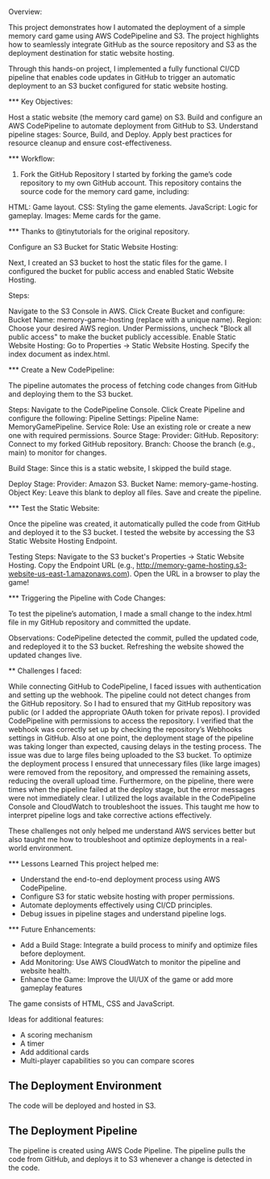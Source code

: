 Overview:

This project demonstrates how I automated the deployment of a simple memory card game using AWS CodePipeline and S3. The project highlights how to seamlessly integrate GitHub as the source repository and S3 as the deployment destination for static website hosting.

Through this hands-on project, I implemented a fully functional CI/CD pipeline that enables code updates in GitHub to trigger an automatic deployment to an S3 bucket configured for static website hosting.


*** Key Objectives:

Host a static website (the memory card game) on S3.
Build and configure an AWS CodePipeline to automate deployment from GitHub to S3.
Understand pipeline stages: Source, Build, and Deploy.
Apply best practices for resource cleanup and ensure cost-effectiveness.

*** Workflow:
1. Fork the GitHub Repository
I started by forking the game’s code repository to my own GitHub account. This repository contains the source code for the memory card game, including:

HTML: Game layout.
CSS: Styling the game elements.
JavaScript: Logic for gameplay.
Images: Meme cards for the game.

*** Thanks to @tinytutorials for the original repository.

Configure an S3 Bucket for Static Website Hosting:

Next, I created an S3 bucket to host the static files for the game. I configured the bucket for public access and enabled Static Website Hosting.

Steps:

Navigate to the S3 Console in AWS.
Click Create Bucket and configure:
Bucket Name: memory-game-hosting (replace with a unique name).
Region: Choose your desired AWS region.
Under Permissions, uncheck "Block all public access" to make the bucket publicly accessible.
Enable Static Website Hosting:
Go to Properties → Static Website Hosting.
Specify the index document as index.html.

*** Create a New CodePipeline:

The pipeline automates the process of fetching code changes from GitHub and deploying them to the S3 bucket.

Steps:
Navigate to the CodePipeline Console.
Click Create Pipeline and configure the following:
Pipeline Settings:
Pipeline Name: MemoryGamePipeline.
Service Role: Use an existing role or create a new one with required permissions.
Source Stage:
Provider: GitHub.
Repository: Connect to my forked GitHub repository.
Branch: Choose the branch (e.g., main) to monitor for changes.

Build Stage:
Since this is a static website, I skipped the build stage.

Deploy Stage:
Provider: Amazon S3.
Bucket Name: memory-game-hosting.
Object Key: Leave this blank to deploy all files.
Save and create the pipeline.

*** Test the Static Website:

Once the pipeline was created, it automatically pulled the code from GitHub and deployed it to the S3 bucket. I tested the website by accessing the S3 Static Website Hosting Endpoint.

Testing Steps:
Navigate to the S3 bucket's Properties → Static Website Hosting.
Copy the Endpoint URL (e.g., http://memory-game-hosting.s3-website-us-east-1.amazonaws.com).
Open the URL in a browser to play the game!

*** Triggering the Pipeline with Code Changes:

To test the pipeline’s automation, I made a small change to the index.html file in my GitHub repository and committed the update.

Observations:
CodePipeline detected the commit, pulled the updated code, and redeployed it to the S3 bucket.
Refreshing the website showed the updated changes live.

** Challenges I faced:

While connecting GitHub to CodePipeline, I faced issues with authentication and setting up the webhook. The pipeline could not detect changes from the GitHub repository. So I had to ensured that my GitHub repository was public (or I added the appropriate OAuth token for private repos). I provided CodePipeline with permissions to access the repository. I verified that the webhook was correctly set up by checking the repository’s Webhooks settings in GitHub.
Also at one point, the deployment stage of the pipeline was taking longer than expected, causing delays in the testing process. The issue was due to large files being uploaded to the S3 bucket. To optimize the deployment process I ensured that unnecessary files (like large images) were removed from the repository, and ompressed the remaining assets, reducing the overall upload time.
Furthermore, on the pipeline, there were times when the pipeline failed at the deploy stage, but the error messages were not immediately clear. I utilized the logs available in the CodePipeline Console and CloudWatch to troubleshoot the issues. This taught me how to interpret pipeline logs and take corrective actions effectively.

These challenges not only helped me understand AWS services better but also taught me how to troubleshoot and optimize deployments in a real-world environment.

*** Lessons Learned
This project helped me:

- Understand the end-to-end deployment process using AWS CodePipeline.
- Configure S3 for static website hosting with proper permissions.
- Automate deployments effectively using CI/CD principles.
- Debug issues in pipeline stages and understand pipeline logs.
  
*** Future Enhancements:
- Add a Build Stage: Integrate a build process to minify and optimize files before deployment.
- Add Monitoring: Use AWS CloudWatch to monitor the pipeline and website health.
- Enhance the Game: Improve the UI/UX of the game or add more gameplay features



The game consists of HTML, CSS and JavaScript.

Ideas for additional features:
- A scoring mechanism
- A timer
- Add additional cards
- Multi-player capabilities so you can compare scores 

## The Deployment Environment
The code will be deployed and hosted in S3.

## The Deployment Pipeline
The pipeline is created using AWS Code Pipeline.  The pipeline pulls the code from GitHub, and deploys it to S3 whenever a change is detected in the code.

